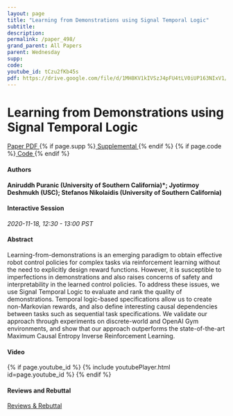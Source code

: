 ```yaml
---
layout: page
title: "Learning from Demonstrations using Signal Temporal Logic"
subtitle: 
description:
permalink: /paper_498/
grand_parent: All Papers
parent: Wednesday
supp: 
code: 
youtube_id: tCzu2fKb45s
pdf: https://drive.google.com/file/d/1MH8KV1kIVSzJ4pFU4tLV0iUP163NIxV1/view
---
```


# Learning from Demonstrations using Signal Temporal Logic

<a href="https://drive.google.com/file/d/1MH8KV1kIVSzJ4pFU4tLV0iUP163NIxV1/view" target="_blank" rel="noopener noreferrer" class="btn btn-blue"><i class="fa fa-file-text-o" aria-hidden="true"></i> Paper PDF </a> {% if page.supp %}<a href="" target="_blank" rel="noopener noreferrer" class="btn btn-green"><i class="fa fa-file-text-o" aria-hidden="true"></i> Supplemental </a>{% endif %} {% if page.code %}<a href="" target="_blank" rel="noopener noreferrer" class="btn"><i class="fa fa-github" aria-hidden="true"></i> Code </a>{% endif %} 

#### Authors
**Aniruddh Puranic (University of Southern California)*; Jyotirmoy Deshmukh (USC); Stefanos Nikolaidis (University of Southern California)**

#### Interactive Session
*2020-11-18, 12:30 - 13:00 PST* 

#### Abstract
Learning-from-demonstrations is an emerging paradigm to obtain effective robot control policies for complex tasks via reinforcement learning without the need to explicitly design reward functions. However, it is susceptible to imperfections in demonstrations and also raises concerns of safety and interpretability in the learned control policies. To address these issues, we use Signal Temporal Logic to evaluate and rank the quality of demonstrations. Temporal logic-based specifications allow us to create non-Markovian rewards, and also define interesting causal dependencies between tasks such as sequential task specifications. We validate our approach through experiments on discrete-world and OpenAI Gym environments, and show that our approach outperforms the state-of-the-art Maximum Causal Entropy Inverse Reinforcement Learning.

#### Video
{% if page.youtube_id %}
{% include youtubePlayer.html id=page.youtube_id %}
{% endif %}

#### Reviews and Rebuttal
<a href="https://drive.google.com/file/d/1lAaD2uFVIgyYPApTdifKc-ppbQNErQmM/view" target="_blank" rel="noopener noreferrer" class="btn btn-purple"><i class="fa fa-pencil-square-o" aria-hidden="true"></i> Reviews & Rebuttal </a>

